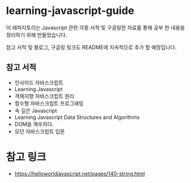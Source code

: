 # learning-javascript-guide

이 레파지토리는 Javascript 관련 각종 서적 및 구글링한 자료를 통해 공부 한 내용을 정리하기 위해 만들었습니다.

참고 서적 및 블로그, 구글링 링크도 README에 지속적으로 추가 할 예정입니다.

## 참고 서적

- 인사이드 자바스크립트
- Learning Javascript
- 객체지향 자바스크립트 원리
- 함수형 자바스크립트 프로그래밍
- 속 깊은 Javascript
- Learning Javascript Data Structures and Algorithms
- DOM을 깨우치다.
- 모던 자바스크립트 입문


# 참고 링크

- https://helloworldjavascript.net/pages/140-string.html